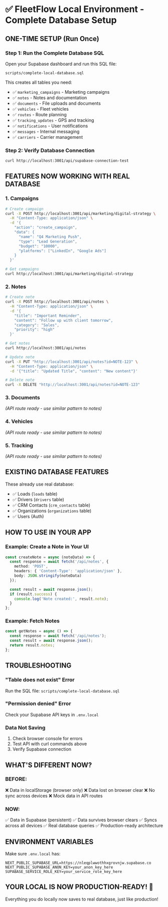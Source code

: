 # ✅ FleetFlow Local Environment - Complete Database Setup

## ONE-TIME SETUP (Run Once)

### Step 1: Run the Complete Database SQL

Open your Supabase dashboard and run this SQL file:

```
scripts/complete-local-database.sql
```

This creates all tables you need:

- ✅ `marketing_campaigns` - Marketing campaigns
- ✅ `notes` - Notes and documentation
- ✅ `documents` - File uploads and documents
- ✅ `vehicles` - Fleet vehicles
- ✅ `routes` - Route planning
- ✅ `tracking_updates` - GPS and tracking
- ✅ `notifications` - User notifications
- ✅ `messages` - Internal messaging
- ✅ `carriers` - Carrier management

### Step 2: Verify Database Connection

```bash
curl http://localhost:3001/api/supabase-connection-test
```

## FEATURES NOW WORKING WITH REAL DATABASE

### 1. Campaigns

```bash
# Create campaign
curl -X POST http://localhost:3001/api/marketing/digital-strategy \
  -H "Content-Type: application/json" \
  -d '{
    "action": "create_campaign",
    "data": {
      "name": "Q4 Marketing Push",
      "type": "Lead Generation",
      "budget": "10000",
      "platforms": ["LinkedIn", "Google Ads"]
    }
  }'

# Get campaigns
curl http://localhost:3001/api/marketing/digital-strategy
```

### 2. Notes

```bash
# Create note
curl -X POST http://localhost:3001/api/notes \
  -H "Content-Type: application/json" \
  -d '{
    "title": "Important Reminder",
    "content": "Follow up with client tomorrow",
    "category": "Sales",
    "priority": "high"
  }'

# Get notes
curl http://localhost:3001/api/notes

# Update note
curl -X PUT "http://localhost:3001/api/notes?id=NOTE-123" \
  -H "Content-Type: application/json" \
  -d '{"title": "Updated Title", "content": "New content"}'

# Delete note
curl -X DELETE "http://localhost:3001/api/notes?id=NOTE-123"
```

### 3. Documents

_(API route ready - use similar pattern to notes)_

### 4. Vehicles

_(API route ready - use similar pattern to notes)_

### 5. Tracking

_(API route ready - use similar pattern to notes)_

## EXISTING DATABASE FEATURES

These already use real database:

- ✅ Loads (`loads` table)
- ✅ Drivers (`drivers` table)
- ✅ CRM Contacts (`crm_contacts` table)
- ✅ Organizations (`organizations` table)
- ✅ Users (Auth)

## HOW TO USE IN YOUR APP

### Example: Create a Note in Your UI

```typescript
const createNote = async (noteData) => {
  const response = await fetch('/api/notes', {
    method: 'POST',
    headers: { 'Content-Type': 'application/json' },
    body: JSON.stringify(noteData)
  });

  const result = await response.json();
  if (result.success) {
    console.log('Note created:', result.note);
  }
};
```

### Example: Fetch Notes

```typescript
const getNotes = async () => {
  const response = await fetch('/api/notes');
  const result = await response.json();
  return result.notes;
};
```

## TROUBLESHOOTING

### "Table does not exist" Error

Run the SQL file: `scripts/complete-local-database.sql`

### "Permission denied" Error

Check your Supabase API keys in `.env.local`

### Data Not Saving

1. Check browser console for errors
2. Test API with curl commands above
3. Verify Supabase connection

## WHAT'S DIFFERENT NOW?

### BEFORE:

❌ Data in localStorage (browser only) ❌ Data lost on browser clear ❌ No sync across devices ❌
Mock data in API routes

### NOW:

✅ Data in Supabase (persistent) ✅ Data survives browser clears ✅ Syncs across all devices ✅ Real
database queries ✅ Production-ready architecture

## ENVIRONMENT VARIABLES

Make sure `.env.local` has:

```
NEXT_PUBLIC_SUPABASE_URL=https://nleqplwwothhxgrovnjw.supabase.co
NEXT_PUBLIC_SUPABASE_ANON_KEY=your_anon_key_here
SUPABASE_SERVICE_ROLE_KEY=your_service_role_key_here
```

## YOUR LOCAL IS NOW PRODUCTION-READY! 🚀

Everything you do locally now saves to real database, just like production!

